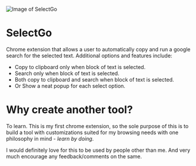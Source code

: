 ![Image of SelectGo](https://github.com/shayonj/SelectGo/blob/master/img/icon128.png?raw=true)

# SelectGo
Chrome extension that allows a user to automatically copy and run a google search for the selected text. Additional options and features include: 

* Copy to clipboard only when block of text is selected.
* Search only when block of text is selected.
* Both copy to clipboard and search when block of text is selected.
* Or Show a neat popup for each select option.

# Why create another tool?
To learn. This is my first chrome extension, so the sole purpose of this is to build a tool with customizations suited for my browsing needs with one philosophy in mind - *learn by doing*.

I would definitely love for this to be used by people other than me. And very much encourage any feedback/comments on the same.
